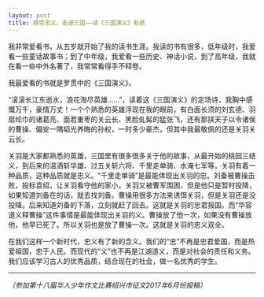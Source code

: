 ```yaml
---
layout: post
title: 感受忠义，走进三国——读《三国演义》有感
---
```



我非常爱看书，从五岁就开始了我的读书生涯。我读的书有很多，低年级时，我爱看一些童话故事书；到了中年级，我爱看一些历史、神话小说，到了高年级，我就在看一些中外名著了，我常常看得手不释卷。

我最爱看的书就是罗贯中的《三国演义》。

“滚滚长江东逝水，浪花淘尽英雄……”，读着这《三国演义》的定场诗，我胸中感慨万千，豪情万丈！一个个熟悉的英雄浮现在我的眼前，有白面长须的刘玄德、羽扇纶巾的诸葛亮、面若重枣的关云长、黑脸虬髯的猛张飞，还有那挟天子以令诸侯的曹操、偏安一隅韬光养晦的孙权，一时多少豪杰，但其中我最敬佩的还是关羽关云长。

关羽是大家都熟悉的英雄，三国里有很多很多关于他的故事，从最开始的桃园三结义，到后来的温酒斩华雄、过五关斩六将、千里走单骑、水淹七军等。关羽有着一种品质，这种品质就是忠义。“千里走单骑”是最能体现出关羽的忠。刘备被曹操击败，投标袁绍，让关羽看守他的家小，关羽又被曹军围困，但是他只是暂时投降，如果知道刘备在的话，就去找刘备。曹操用很多方法来诱饵关羽，但是关羽还是没投降。后来知道刘备的下落，立刻就赶了回去。这就是关羽的忠君报国。而“华容道义释曹操”这件事情是最能体现出关羽的义。曹操放了他一次，如果没有曹操放他，他早已死了。所以关羽也是放了曹操一次。这就是关羽的忠义双全。

在我们这样一个新时代，忠义有了新的含义。我们的“忠”不再是忠君爱国，而是热爱祖国，忠于人民。而现代的“义”也不再是江湖道义，而是对社会的责任和义务。我们应该学习古人的优秀品质，结合现在的社会，做一名优秀的学生。

***
*（参加第十八届华人少年作文比赛绍兴市征文2017年6月份投稿）*
